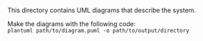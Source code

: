 This directory contains UML diagrams that describe the system.

Make the diagrams with the following code:  
`plantuml path/to/diagram.puml -o path/to/output/directory`  
